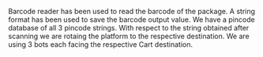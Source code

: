 Barcode reader has been used to read the barcode of the package. A string format has been used to save the barcode output value. We have a pincode database of all 3 pincode strings. With respect to the string obtained after scanning we are rotaing the platform to the respective destination. We are using 3 bots each facing the respective Cart destination.
